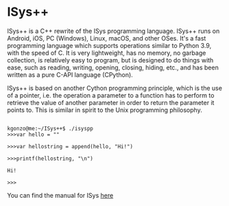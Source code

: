 # ISys++

<!-- ## WARNING - Do not venture further!

This is the experimental branch, everything here is not final.

For stable commits and releases, use the `master` branch. 

Thanks! -->

ISys++ is a C++ rewrite of the ISys programming language. ISys++ runs on Android, iOS, PC (Windows), Linux, macOS, and other OSes. It's a fast programming language which supports operations similar to Python 3.9, with the speed of C. It is very lightweight, has no memory, no garbage collection, is relatively easy to program, but is designed to do things with ease, such as reading, writing, opening, closing, hiding, etc., and has been written as a pure C-API language (CPython).

ISys++ is based on another Cython programming principle, which is the use of a pointer, i.e. the operation a parameter to a function has to perform to retrieve the value of another parameter in order to return the parameter it points to. This is similar in spirit to the Unix programming philosophy.

```

kgonzo@me:~/ISys++$ ./isyspp
>>>var hello = ""

>>>var hellostring = append(hello, "Hi!")

>>>printf(hellostring, "\n")

Hi!

>>>

```


You can find the manual for ISys [here](https://thekaigonzalez.github.io/ISysPP)